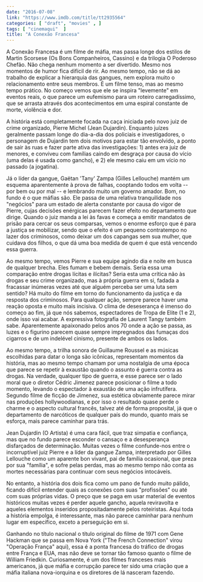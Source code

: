 ```yaml
---
date: "2016-07-08"
link: "https://www.imdb.com/title/tt2935564"
categories: [ "draft", "movies" , ]
tags: [ "cinemaqui"  ]
title: "A Conexão Francesa"
---
```

A Conexão Francesa é um filme de máfia, mas passa longe dos estilos de Martin Scorsese (Os Bons Companheiros, Cassino) e da trilogia O Poderoso Chefão. Não chega nenhum momento a ser divertido. Mesmo nos momentos de humor fica difícil de rir. Ao mesmo tempo, não se dá ao trabalho de explicar a hierarquia das gangues, nem explora muito o relacionamento entre seus membros. É um filme tenso, mas ao mesmo tempo prático. No começo vemos que ele se inspira "levemente" em eventos reais, o que parece um eufemismo para um roteiro carregadíssimo, que se arrasta através dos acontecimentos em uma espiral constante de morte, violência e dor.

A história está completamente focada na caça iniciada pelo novo juiz de crime organizado, Pierre Michel (Jean Dujardin). Enquanto juízes geralmente passam longe do dia-a-dia dos policiais e investigadores, o personagem de Dujardin tem dois motivos para estar tão envolvido, a ponto de sair às ruas e fazer parte ativa das investigações: 1) antes era juiz de menores, e conviveu com famílias caindo em desgraça por causa do vício (uma delas é usada como gancho), e 2) ele mesmo caiu em um vício no passado (a jogatina).

Já o líder da gangue, Gaëtan 'Tany' Zampa (Gilles Lellouche) mantém um esquema aparentemente à prova de falhas, cooptando todos em volta -- por bem ou por mal -- e lembrando muito um governo amador. Bom, no fundo é o que máfias são. Ele passa de uma relativa tranquilidade nos "negócios" para um estado de alerta constante por causa do vigor de Pierre, cujas decisões enérgicas parecem fazer efeito no departamento que dirige. Quando o juiz manda a lei às favas e começa a emitir mandatos de prisão para cercar os seus comparsas, vemos o enorme esforço que é para a justiça se mobilizar, sendo que o efeito é um pequeno contratempo no lazer dos criminosos, como deixar um dos capangas sem sua mulher, que cuidava dos filhos, o que dá uma boa medida de quem é que está vencendo essa guerra.

Ao mesmo tempo, vemos Pierre e sua equipe agindo dia e noite em busca de qualquer brecha. Eles fumam e bebem demais. Seria essa uma comparação entre drogas lícitas e ilícitas? Seria esta uma crítica não às drogas e seu crime organizado, mas à própria guerra em si, fadada a fracassar inúmeras vezes até que alguém perceba ser uma luta sem sentido? Há muito do filme em torno do funcionamento da justiça e da resposta dos criminosos. Para qualquer ação, sempre parece haver uma reação oposta e muito mais incisiva. O clima de deseserança é imenso do começo ao fim, já que nós sabemos, espectadores de Tropa de Elite (1 e 2), onde isso vai acabar. A expressiva fotografia de Laurent Tangy também sabe. Aparentemente apaixonado pelos anos 70 onde a ação se passa, as luzes e o figurino parecem quase sempre impregnados das fumaças dos cigarros e de um indelével cinismo, presente de ambos os lados.

Ao mesmo tempo, a trilha sonora de Guillaume Roussel e as músicas escolhidas para datar o longa são icônicas, representam momentos da história, mas ao mesmo tempo chamam por uma nostalgia de uma época que parece se repetir à exaustão quando o assunto é guerra contra as drogas. Na verdade, qualquer tipo de guerra, e esse parece ser o lado moral que o diretor Cédric Jimenez parece posicionar o filme a todo momento, levando o espectador à exaustão de uma ação infrutífera. Segundo filme de ficção de Jimenez, sua estética obviamente parece mirar nas produções hollywoodianas, e por isso o resultado quase perde o charme e o aspecto cultural francês, talvez até de forma proposital, já que o departamento de narcóticos de qualquer país do mundo, quanto mais se esforça, mais parece caminhar para trás.

Jean Dujardin (O Artista) é uma cara fácil, que traz simpatia e confiança, mas que no fundo parece esconder o cansaço e a desesperança disfarçados de determinação. Muitas vezes o filme confunde-nos entre o incorruptível juiz Pierre e a líder da gangue Zampa, interpretado por Gilles Lellouche como um aparente bon vivant, pai de família ocasional, que preza por sua "família", e sofre pelas perdas, mas ao mesmo tempo não conta as mortes necessárias para continuar com seus negócios intocáveis.

No entanto, a história dos dois fica como um pano de fundo muito pálido, ficando difícil entender quais as conexões com suas "profissões" ou até com suas próprias vidas. O preço que se paga em usar material de eventos históricos muitas vezes é perder aquele gancho, aquela reviravolta e aqueles elementos inseridos propositadamente pelos roteiristas. Aqui toda a história empolga, é interessante, mas não parece caminhar para nenhum lugar em específico, exceto a perseguição em si.

Ganhando no título nacional o título original do filme de 1971 com Gene Hackman que se passa em Nova York ("The French Connection" virou "Operação França" aqui), essa é a ponta francesa do tráfico de drogas entre França e EUA, mas não deve se tornar tão famoso quanto o filme de William Friedkin. Curiosamente, é um dos filmes franceses mais americanos, já que máfia e corrupção parece ter sido uma criação que a máfia italiana nova-iorquina e os diretores de lá nasceram fazendo.
